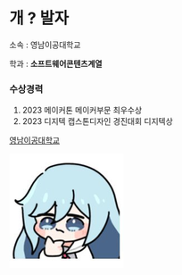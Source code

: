 # 개 ? 발자

소속 : 영남이공대학교

학과 : **소프트웨어콘텐츠계열**

### 수상경력

1. 2023 메이커톤 메이커부문 최우수상
2. 2023 디지텍 캡스톤디자인 경진대회 디지텍상


[영남이공대학교](https://www.ync.ac.kr)

![프로필 이미지](./img.jpg)
